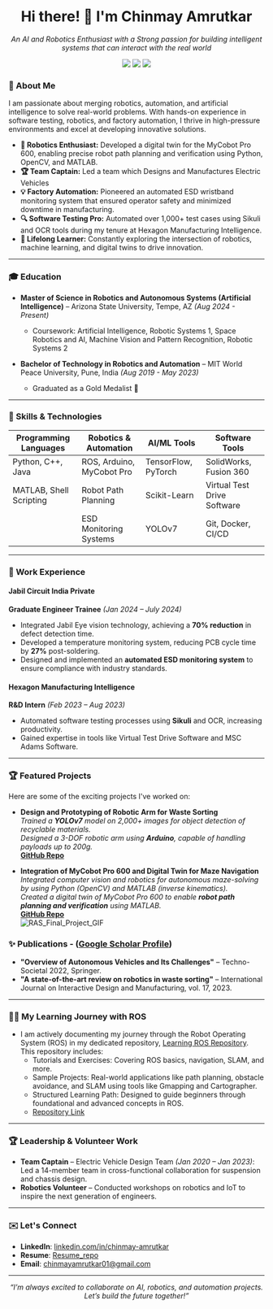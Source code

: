 
<!---
ChinmayAmrutkar/ChinmayAmrutkar is a ✨ special ✨ repository because its `README.md` (this file) appears on your GitHub profile.
You can click the Preview link to take a look at your changes.
--->
<h1 align="center">Hi there! 👋 I'm Chinmay Amrutkar</h1>

<p align="center">
  <em>An AI and Robotics Enthusiast with a Strong passion for building intelligent systems that can interact with the real world</em>
</p>

<p align="center">
  <a href="https://www.linkedin.com/in/chinmay-amrutkar-153375209"><img src="https://img.shields.io/badge/LinkedIn-Connect-blue"></a>
  <a href="https://github.com/ChinmayAmrutkar"><img src="https://img.shields.io/github/followers/yourusername?label=Follow&style=social"></a>
  <a href="mailto:chinmayamrutkar01@gmail.com.com"><img src="https://img.shields.io/badge/Email-Contact%20Me-brightgreen"></a>
</p>

### 🚀 About Me  
I am passionate about merging robotics, automation, and artificial intelligence to solve real-world problems. With hands-on experience in software testing, robotics, and factory automation, I thrive in high-pressure environments and excel at developing innovative solutions.  

- **🌟 Robotics Enthusiast:** Developed a digital twin for the MyCobot Pro 600, enabling precise robot path planning and verification using Python, OpenCV, and MATLAB.
- **🏆 Team Captain:** Led a team which Designs and Manufactures Electric Vehicles
- **💡 Factory Automation:** Pioneered an automated ESD wristband monitoring system that ensured operator safety and minimized downtime in manufacturing.  
- **🔍 Software Testing Pro:** Automated over 1,000+ test cases using Sikuli and OCR tools during my tenure at Hexagon Manufacturing Intelligence.  
- **🌱 Lifelong Learner:** Constantly exploring the intersection of robotics, machine learning, and digital twins to drive innovation.  

---

### 🎓 Education <br>
* **Master of Science in Robotics and Autonomous Systems (Artificial Intelligence)** – Arizona State University, Tempe, AZ _(Aug 2024 - Present)_
  - Coursework: Artificial Intelligence, Robotic Systems 1, Space Robotics and AI, Machine Vision and Pattern Recognition, Robotic Systems 2

* **Bachelor of Technology in Robotics and Automation** – MIT World Peace University, Pune, India _(Aug 2019 - May 2023)_
  - Graduated as a Gold Medalist 🏅

---

### 🔧 Skills & Technologies  

| **Programming Languages** | **Robotics & Automation**   | **AI/ML Tools**         | **Software Tools**         |  
|----------------------------|-----------------------------|--------------------------|----------------------------|  
| Python, C++, Java          | ROS, Arduino, MyCobot Pro  | TensorFlow, PyTorch      | SolidWorks, Fusion 360     |  
| MATLAB, Shell Scripting    | Robot Path Planning        | Scikit-Learn             | Virtual Test Drive Software|  
|                           | ESD Monitoring Systems      | YOLOv7                   | Git, Docker, CI/CD         |  

---

### 💼 Work Experience  

#### Jabil Circuit India Private  
**Graduate Engineer Trainee** *(Jan 2024 – July 2024)*  
- Integrated Jabil Eye vision technology, achieving a **70% reduction** in defect detection time.  
- Developed a temperature monitoring system, reducing PCB cycle time by **27%** post-soldering.  
- Designed and implemented an **automated ESD monitoring system** to ensure compliance with industry standards.  

#### Hexagon Manufacturing Intelligence  
**R&D Intern** *(Feb 2023 – Aug 2023)*  
- Automated software testing processes using **Sikuli** and OCR, increasing productivity.  
- Gained expertise in tools like Virtual Test Drive Software and MSC Adams Software.  

---

### 🏆 Featured Projects

Here are some of the exciting projects I've worked on:

- **Design and Prototyping of Robotic Arm for Waste Sorting**<br>
  *Trained a **YOLOv7** model on 2,000+ images for object detection of recyclable materials.*<br>
  *Designed a 3-DOF robotic arm using **Arduino**, capable of handling payloads up to 200g.*<br>
  **[GitHub Repo](https://github.com/ChinmayAmrutkar/Design_and_Prototyping_of_Robotic_Arm.git)** 

- **Integration of MyCobot Pro 600 and Digital Twin for Maze Navigation**<br>
  *Integrated computer vision and robotics for autonomous maze-solving by using Python (OpenCV) and MATLAB (inverse kinematics).* <br>
  *Created a digital twin of MyCobot Pro 600 to enable **robot path planning and verification** using MATLAB.*<br>
  **[GitHub Repo](https://github.com/ChinmayAmrutkar/Integration-of-MyCobot-Pro-600-and-Digital-Twin-for-Maze-Navigation.git)** <br>
  ![RAS_Final_Project_GIF](https://github.com/user-attachments/assets/0757dc43-22e4-4c52-b6de-e3589aac3ccf)


### ✨ Publications - ([Google Scholar Profile](https://scholar.google.com/citations?user=a7ymhIIAAAAJ&hl=en))  

- **"Overview of Autonomous Vehicles and Its Challenges"** – Techno-Societal 2022, Springer.  
- **"A state-of-the-art review on robotics in waste sorting"** – International Journal on Interactive Design and Manufacturing, vol. 17, 2023.  
---
### 🧑‍💻 My Learning Journey with ROS
- I am actively documenting my journey through the Robot Operating System (ROS) in my dedicated repository, [Learning ROS Repository](https://github.com/ChinmayAmrutkar/Learning_ROS.git). This repository includes:
    - Tutorials and Exercises: Covering ROS basics, navigation, SLAM, and more.
    - Sample Projects: Real-world applications like path planning, obstacle avoidance, and SLAM using tools like Gmapping and Cartographer.
    - Structured Learning Path: Designed to guide beginners through foundational and advanced concepts in ROS.
    - [Repository Link](https://github.com/ChinmayAmrutkar/Learning_ROS.git)
---

### 🏆 Leadership & Volunteer Work  

- **Team Captain** – Electric Vehicle Design Team *(Jan 2020 – Jan 2023)*: Led a 14-member team in cross-functional collaboration for suspension and chassis design.  
- **Robotics Volunteer** – Conducted workshops on robotics and IoT to inspire the next generation of engineers.

---

### ✉️ Let's Connect

- **LinkedIn**: [linkedin.com/in/chinmay-amrutkar](https://www.linkedin.com/in/chinmay-amrutkar-153375209)
- **Resume**: [Resume_repo](https://github.com/ChinmayAmrutkar/Resume.git)
- **Email**: chinmayamrutkar01@gmail.com

---

<p align="center">
  <em>“I’m always excited to collaborate on AI, robotics, and automation projects. Let’s build the future together!”</em>
</p>
